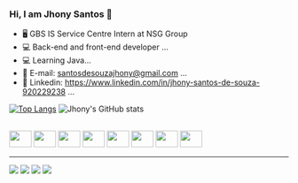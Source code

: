 ### Hi, I am Jhony Santos 👋

- 🖥️ GBS IS Service Centre Intern at NSG Group
- 💻 Back-end and front-end developer ...
- 💻 Learning Java...
- 💬 E-mail: [santosdesouzajhony@gmail.com](mailto:santosdesouzajhony@gmail.com) ...
- 💬 Linkedin: https://www.linkedin.com/in/jhony-santos-de-souza-920229238 ...


[![Top Langs](https://github-readme-stats.vercel.app/api/top-langs/?username=santosjhony12&layout=compact)](https://github.com/santosjhony12/github-readme-stats)
![Jhony's GitHub stats](https://github-readme-stats.vercel.app/api/?username=santosjhony12&show_icons=true&title_color=fff&icon_color=79ff97&text_color=9f9f9f&bg_color=151515)
<div style="display: inline_block"><br>
<img style:"center" height="30" width="40" src="https://cdn.jsdelivr.net/gh/devicons/devicon/icons/html5/html5-original.svg">
<img style:"center" height="30" width="40" src="https://cdn.jsdelivr.net/gh/devicons/devicon/icons/css3/css3-original.svg">
<img style:"center" height="30" width="40" src="https://cdn.jsdelivr.net/gh/devicons/devicon/icons/javascript/javascript-original.svg">
<img style:"center" height="30" width="40" src="https://cdn.jsdelivr.net/gh/devicons/devicon/icons/php/php-original.svg">
<img style:"center" height="30" width="40" src="https://cdn.jsdelivr.net/gh/devicons/devicon/icons/java/java-original-wordmark.svg">
<img style:"center" height="30" width="40" src="https://cdn.jsdelivr.net/gh/devicons/devicon/icons/python/python-original.svg">
<img style:"center" height="30" width="40" src="https://cdn.jsdelivr.net/gh/devicons/devicon/icons/mysql/mysql-original-wordmark.svg"> 
<img style:"center" height="30" width="40" src="https://cdn.jsdelivr.net/gh/devicons/devicon/icons/spring/spring-original.svg" />
          
          
</div>
   
   <hr></hr>
   
   <div>
   
   <a href="https://www.linkedin.com/in/jhony-santos-de-souza-920229238" target="_blank"><img src="https://img.shields.io/badge/LinkedIn-0077B5?style=for-the-badge&logo=linkedin&logoColor=white" target="_blank"></a>
   <a href="https://instagram.com/santosjhony_12?igshid=ZDdkNTZiNTM=" target="_blank"><img src="https://img.shields.io/badge/Instagram-E4405F?style=for-the-badge&logo=instagram&logoColor=white" target="_blank"></a>
   <a href="mailto:santosdesouzajhony@gmail.com" target="_blank"><img src="https://img.shields.io/badge/Gmail-D14836?style=for-the-badge&logo=gmail&logoColor=white" target="_blank"></a> 
   <a href="https://wa.me/message/ZWRDNRUUMU7IK1" target="_blank"><img src="https://img.shields.io/badge/WhatsApp-25D366?style=for-the-badge&logo=whatsapp&logoColor=white" target="_blank"></a> 
   
   </div>
